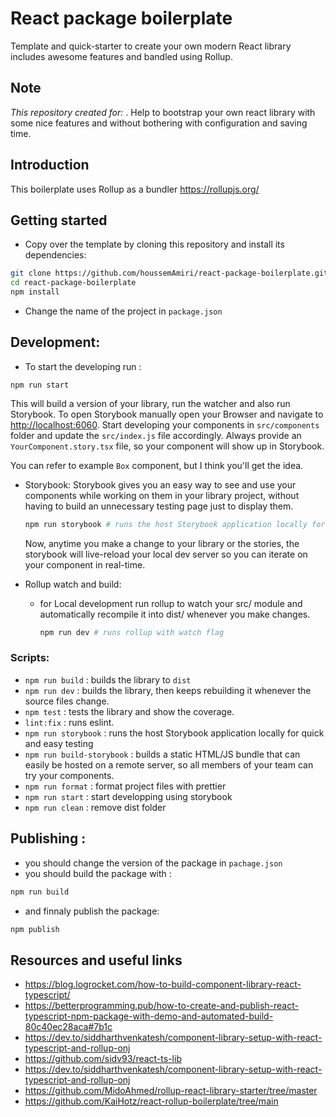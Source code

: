 # React package boilerplate

Template and quick-starter to create your own modern React library includes awesome features and bandled using Rollup.

## Note

_This repository created for:_
. Help to bootstrap your own react library with some nice features and
without bothering with configuration and saving time.

## Introduction

This boilerplate uses Rollup as a bundler https://rollupjs.org/

## Getting started

- Copy over the template by cloning this repository and install its dependencies:

```bash
git clone https://github.com/houssemAmiri/react-package-boilerplate.git
cd react-package-boilerplate
npm install
```

- Change the name of the project in `package.json`

## Development:

- To start the developing run :

```
npm run start
```

This will build a version of your library, run the watcher and also run Storybook.
To open Storybook manually open your Browser and navigate to [http://localhost:6060](http://localhost:6060).
Start developing your components in `src/components` folder and update the `src/index.js` file accordingly.
Always provide an `YourComponent.story.tsx` file, so your component will show up in Storybook.

You can refer to example `Box` component, but I think you'll get the idea.

- Storybook: Storybook gives you an easy way to see and use your components while working on them in your library project, without having to build an unnecessary testing page just to display them.

  ```bash
  npm run storybook # runs the host Storybook application locally for quick and easy testing
  ```

  Now, anytime you make a change to your library or the stories, the storybook will live-reload your local dev server so you can iterate on your component in real-time.

- Rollup watch and build:

  - for Local development run rollup to watch your src/ module and automatically recompile it into dist/ whenever you make changes.

    ```bash
    npm run dev # runs rollup with watch flag
    ```

### Scripts:

- `npm run build` : builds the library to `dist`
- `npm run dev` : builds the library, then keeps rebuilding it whenever the source files change.
- `npm test` : tests the library and show the coverage.
- `lint:fix` : runs eslint.
- `npm run storybook` : runs the host Storybook application locally for quick and easy testing
- `npm run build-storybook` : builds a static HTML/JS bundle that can easily be hosted on a remote server, so all members of your team can try your components.
- `npm run format` : format project files with prettier
- `npm run start` : start developping using storybook
- `npm run clean` : remove dist folder

## Publishing :

- you should change the version of the package in `pachage.json`
- you should build the package with :

```bash
npm run build
```

- and finnaly publish the package:

```bash
npm publish
```

## Resources and useful links

- https://blog.logrocket.com/how-to-build-component-library-react-typescript/
- https://betterprogramming.pub/how-to-create-and-publish-react-typescript-npm-package-with-demo-and-automated-build-80c40ec28aca#7b1c
- https://dev.to/siddharthvenkatesh/component-library-setup-with-react-typescript-and-rollup-onj
- https://github.com/sidv93/react-ts-lib
- https://dev.to/siddharthvenkatesh/component-library-setup-with-react-typescript-and-rollup-onj
- https://github.com/MidoAhmed/rollup-react-library-starter/tree/master
- https://github.com/KaiHotz/react-rollup-boilerplate/tree/main
